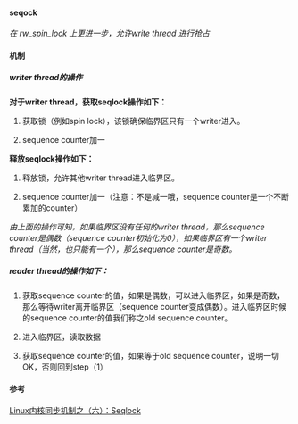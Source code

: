 #### seqock

*在 rw_spin_lock 上更进一步，允许write thread 进行抢占*

#### 机制

##### writer thread的操作

**对于writer thread，获取seqlock操作如下：**

1. 获取锁（例如spin lock），该锁确保临界区只有一个writer进入。

2. sequence counter加一

**释放seqlock操作如下：**

1. 释放锁，允许其他writer thread进入临界区。

2. sequence counter加一（注意：不是减一哦，sequence counter是一个不断累加的counter）

*由上面的操作可知，如果临界区没有任何的writer thread，那么sequence counter是偶数（sequence counter初始化为0），如果临界区有一个writer thread（当然，也只能有一个），那么sequence counter是奇数。*

##### reader thread的操作如下：

1. 获取sequence counter的值，如果是偶数，可以进入临界区，如果是奇数，那么等待writer离开临界区（sequence counter变成偶数）。进入临界区时候的sequence counter的值我们称之old sequence counter。

2. 进入临界区，读取数据

3. 获取sequence counter的值，如果等于old sequence counter，说明一切OK，否则回到step（1） 

#### 参考

[Linux内核同步机制之（六）：Seqlock](http://www.wowotech.net/kernel_synchronization/seqlock.html)


